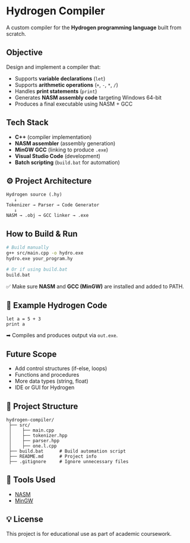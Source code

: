 # Hydrogen Compiler

A custom compiler for the **Hydrogen programming language** built from scratch.

## Objective
Design and implement a compiler that:
- Supports **variable declarations** (`let`)
- Supports **arithmetic operations** (`+`, `-`, `*`, `/`)
- Handles **print statements** (`print`)
- Generates **NASM assembly code** targeting Windows 64-bit
- Produces a final executable using NASM + GCC

## Tech Stack
- **C++** (compiler implementation)
- **NASM assembler** (assembly generation)
- **MinGW GCC** (linking to produce `.exe`)
- **Visual Studio Code** (development)
- **Batch scripting** (`build.bat` for automation)

## ⚙ Project Architecture
```
Hydrogen source (.hy)
   ↓
Tokenizer → Parser → Code Generator
   ↓
NASM → .obj → GCC linker → .exe
```

## How to Build & Run
```bash
# Build manually
g++ src/main.cpp -o hydro.exe
hydro.exe your_program.hy

# Or if using build.bat
build.bat
```
✅ Make sure **NASM** and **GCC (MinGW)** are installed and added to PATH.

## 📝 Example Hydrogen Code
```hydrogen
let a = 5 + 3
print a
```
➡ Compiles and produces output via `out.exe`.

## Future Scope
- Add control structures (if-else, loops)
- Functions and procedures
- More data types (string, float)
- IDE or GUI for Hydrogen

## 📂 Project Structure
```
hydrogen-compiler/
 ├── src/
 │    ├── main.cpp
 │    ├── tokenizer.hpp
 │    ├── parser.hpp
 │    ├── one.l.cpp
 ├── build.bat      # Build automation script
 ├── README.md      # Project info
 ├── .gitignore     # Ignore unnecessary files
```

## 🔗 Tools Used
- [NASM](https://www.nasm.us/)
- [MinGW](http://www.mingw.org/)

## 💡 License
This project is for educational use as part of academic coursework.
